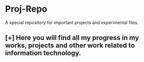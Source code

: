 # Proj-Repo
A special repository for important projects and experimental files.
## [+] Here you will find all my progress in my works, projects and other work related to information technology.

